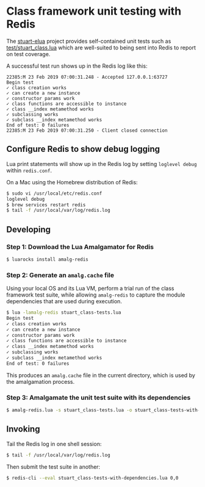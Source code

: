 # Class framework unit testing with Redis

The [stuart-elua](https://github.com/BixData/stuart-elua) project provides self-contained unit tests such as [test/stuart_class.lua](https://github.com/BixData/stuart-elua/blob/2.0.0-0/test/stuart_class.lua) which are well-suited to being sent into Redis to report on test coverage.

A successful test run shows up in the Redis log like this:

```
22385:M 23 Feb 2019 07:00:31.248 - Accepted 127.0.0.1:63727
Begin test
✓ class creation works
✓ can create a new instance
✓ constructor params work
✓ class functions are accessible to instance
✓ class __index metamethod works
✓ subclassing works
✓ subclass __index metamethod works
End of test: 0 failures
22385:M 23 Feb 2019 07:00:31.250 - Client closed connection
```

## Configure Redis to show debug logging

Lua print statements will show up in the Redis log by setting `loglevel debug` within `redis.conf`.

On a Mac using the Homebrew distribution of Redis:

```sh
$ sudo vi /usr/local/etc/redis.conf
loglevel debug
$ brew services restart redis
$ tail -f /usr/local/var/log/redis.log
```

## Developing

### Step 1: Download the Lua Amalgamator for Redis

```sh
$ luarocks install amalg-redis
```

### Step 2: Generate an `amalg.cache` file

Using your local OS and its Lua VM, perform a trial run of the class framework test suite, while allowing `amalg-redis` to capture the module dependencies that are used during execution.

```sh
$ lua -lamalg-redis stuart_class-tests.lua
Begin test
✓ class creation works
✓ can create a new instance
✓ constructor params work
✓ class functions are accessible to instance
✓ class __index metamethod works
✓ subclassing works
✓ subclass __index metamethod works
End of test: 0 failures
```

This produces an `amalg.cache` file in the current directory, which is used by the amalgamation process.

### Step 3: Amalgamate the unit test suite with its dependencies

```sh
$ amalg-redis.lua -s stuart_class-tests.lua -o stuart_class-tests-with-dependencies.lua -c
```

## Invoking

Tail the Redis log in one shell session:

```sh
$ tail -f /usr/local/var/log/redis.log
```

Then submit the test suite in another:

```sh
$ redis-cli --eval stuart_class-tests-with-dependencies.lua 0,0
```
